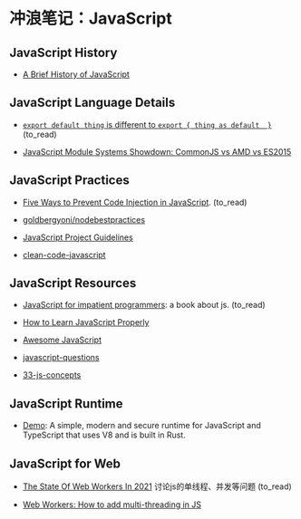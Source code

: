 # 冲浪笔记：JavaScript

## JavaScript History

- [A Brief History of JavaScript][h1]

  [h1]: https://auth0.com/blog/a-brief-history-of-javascript/

## JavaScript Language Details

- [`export default thing` is different to `export { thing as default  }`][l1] (to_read)
- [JavaScript Module Systems Showdown: CommonJS vs AMD vs ES2015][l2]

  [l1]: https://jakearchibald.com/2021/export-default-thing-vs-thing-as-default/
  [l2]: https://auth0.com/blog/javascript-module-systems-showdown/

## JavaScript Practices

- [Five Ways to Prevent Code Injection in JavaScript][pr1]. (to_read)
- [goldbergyoni/nodebestpractices][pr2]
- [JavaScript Project Guidelines][pr3]
- [clean-code-javascript][pr4]

  [pr1]: https://snyk.io/blog/5-ways-to-prevent-code-injection-in-javascript-and-node-js/
  [pr2]: https://github.com/goldbergyoni/nodebestpractices
  [pr3]: https://github.com/elsewhencode/project-guidelines
  [pr4]: https://github.com/ryanmcdermott/clean-code-javascript

## JavaScript Resources

- [JavaScript for impatient programmers][re1]: a book about js. (to_read)
- [How to Learn JavaScript Properly][re2]
- [Awesome JavaScript][re3]
- [javascript-questions][re4]
- [33-js-concepts][re5]

  [re1]: https://exploringjs.com/impatient-js/toc.html
  [re2]: http://javascriptissexy.com/how-to-learn-javascript-properly/
  [re3]: https://github.com/sorrycc/awesome-javascript
  [re4]: https://github.com/lydiahallie/javascript-questions
  [re5]: https://github.com/leonardomso/33-js-concepts

## JavaScript Runtime

- [Demo][rt1]: A simple, modern and secure runtime for JavaScript and TypeScript that uses V8 and is built in Rust.

  [rt1]: https://deno.land/

## JavaScript for Web

- [The State Of Web Workers In 2021][w1] 讨论js的单线程、并发等问题 (to_read)
- [Web Workers: How to add multi-threading in JS][w2]

  [w1]: https://www.smashingmagazine.com/2021/06/web-workers-2021/
  [w2]: https://www.loginradius.com/blog/async/adding-multi-threading-to-javascript-using-web-workers/
